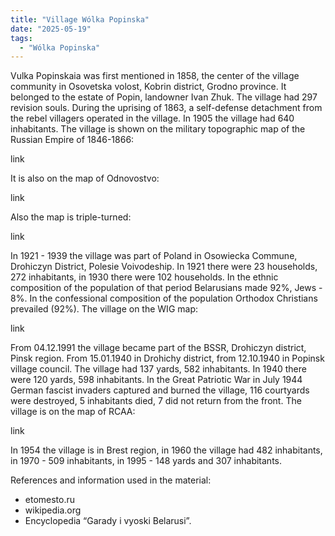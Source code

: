 ```yaml
---
title: "Village Wólka Popinska"
date: "2025-05-19"
tags: 
  - "Wólka Popinska"
---
```


Vulka Popinskaia was first mentioned in 1858, the center of the village community in Osovetska volost, Kobrin district, Grodno province. It belonged to the estate of Popin, landowner Ivan Zhuk. The village had 297 revision souls. During the uprising of 1863, a self-defense detachment from the rebel villagers operated in the village. In 1905 the village had 640 inhabitants. The village is shown on the military topographic map of the Russian Empire of 1846-1866:

link

It is also on the map of Odnovostvo:

link

Also the map is triple-turned:

link

In 1921 - 1939 the village was part of Poland in Osowiecka Commune, Drohiczyn District, Polesie Voivodeship. In 1921 there were 23 households, 272 inhabitants, in 1930 there were 102 households. In the ethnic composition of the population of that period Belarusians made 92%, Jews - 8%. In the confessional composition of the population Orthodox Christians prevailed (92%).
The village on the WIG map:

link

From 04.12.1991 the village became part of the BSSR, Drohiczyn district, Pinsk region. From 15.01.1940 in Drohichy district, from 12.10.1940 in Popinsk village council. The village had 137 yards, 582 inhabitants. In 1940 there were 120 yards, 598 inhabitants. In the Great Patriotic War in July 1944 German fascist invaders captured and burned the village, 116 courtyards were destroyed, 5 inhabitants died, 7 did not return from the front. The village is on the map of RCAA:

link

In 1954 the village is in Brest region, in 1960 the village had 482 inhabitants, in 1970 - 509 inhabitants, in 1995 - 148 yards and 307 inhabitants.

References and information used in the material:
- etomesto.ru
- wikipedia.org
- Encyclopedia “Garady i vyoski Belarusi”.

